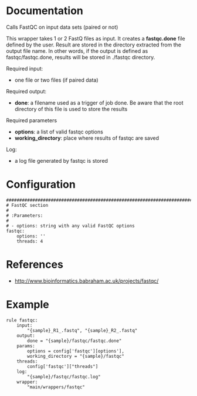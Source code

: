 # Documentation

Calls FastQC on input data sets (paired or not)

This wrapper takes 1 or 2 FastQ files as input. It creates a **fastqc.done**
file defined by the user. Result are stored in the directory extracted from
the output file name. In other words, if the output is defined as
fastqc/fastqc.done, results will be stored in ./fastqc directory.

Required input:

- one file or two files (if paired data)

Required output:

- **done**: a filename used as a trigger of job done. Be aware that the root
  directory of this file is used to store the results

Required parameters

- **options**: a list of valid fastqc options
- **working_directory**: place where results of fastqc are saved

Log:

- a log file generated by fastqc is stored

# Configuration

    ##############################################################################
    # FastQC section
    #
    # :Parameters:
    #
    # - options: string with any valid FastQC options
    fastqc:
        options: ''
        threads: 4


# References

- http://www.bioinformatics.babraham.ac.uk/projects/fastqc/

# Example

    rule fastqc:
        input:
            "{sample}_R1_.fastq", "{sample}_R2_.fastq"
        output:
            done = "{sample}/fastqc/fastqc.done"
        params:
            options = config['fastqc'][options'],
            working_directory = "{sample}/fastqc"
        threads:
            config['fastqc']["threads"]
        log:
            "{sample}/fastqc/fastqc.log"
        wrapper:
            "main/wrappers/fastqc"

            
